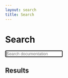 ```yaml
---
layout: search
title: Search
---
```


# Search

<form>
    <label for="search_input">
    <input type="text" name="query" id="search_input" placeholder="Search documentation" autofocus>
    </label>
</form>

## Results

<div id="search_results">
</div>